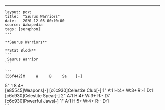 ---
    layout: post
    title:  "Saurus Warriors"
    date:   2020-12-05 00:00:00
    source: Wahapedia
    tags: [seraphon]
    ---
    
    **Saurus Warriors**
    
    **Stat Block**
    ```
     Saurus Warrior
    ```
    
    ```
    [56f442]M     W     B     Sa    [-]
5"    1     8     4+    
[e85545]Weapons[-]
[c6c930]Celestite Club[-]
1"     A:1    H:4+   W:3+   R:-1   D:1   
[c6c930]Celestite Spear[-]
2"     A:1    H:4+   W:3+   R:-    D:1   
[c6c930]Powerful Jaws[-]
1"     A:1    H:5+   W:4+   R:-    D:1   
    ```
    
    
    